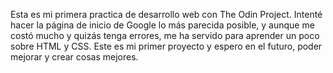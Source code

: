 Esta es mi primera practica de desarrollo web con The Odin Project. Intenté hacer la página de inicio de Google lo más parecida posible, y aunque me costó mucho y quizás tenga errores, me ha servido para aprender un poco sobre HTML y CSS. Este es mi primer proyecto y espero en el futuro, poder mejorar y crear cosas mejores.